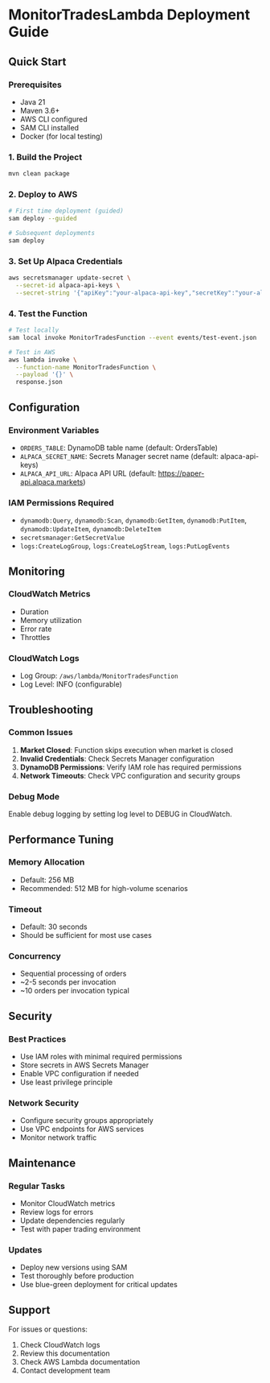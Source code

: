 # MonitorTradesLambda Deployment Guide

## Quick Start

### Prerequisites
- Java 21
- Maven 3.6+
- AWS CLI configured
- SAM CLI installed
- Docker (for local testing)

### 1. Build the Project
```bash
mvn clean package
```

### 2. Deploy to AWS
```bash
# First time deployment (guided)
sam deploy --guided

# Subsequent deployments
sam deploy
```

### 3. Set Up Alpaca Credentials
```bash
aws secretsmanager update-secret \
  --secret-id alpaca-api-keys \
  --secret-string '{"apiKey":"your-alpaca-api-key","secretKey":"your-alpaca-secret-key"}'
```

### 4. Test the Function
```bash
# Test locally
sam local invoke MonitorTradesFunction --event events/test-event.json

# Test in AWS
aws lambda invoke \
  --function-name MonitorTradesFunction \
  --payload '{}' \
  response.json
```

## Configuration

### Environment Variables
- `ORDERS_TABLE`: DynamoDB table name (default: OrdersTable)
- `ALPACA_SECRET_NAME`: Secrets Manager secret name (default: alpaca-api-keys)
- `ALPACA_API_URL`: Alpaca API URL (default: https://paper-api.alpaca.markets)

### IAM Permissions Required
- `dynamodb:Query`, `dynamodb:Scan`, `dynamodb:GetItem`, `dynamodb:PutItem`, `dynamodb:UpdateItem`, `dynamodb:DeleteItem`
- `secretsmanager:GetSecretValue`
- `logs:CreateLogGroup`, `logs:CreateLogStream`, `logs:PutLogEvents`

## Monitoring

### CloudWatch Metrics
- Duration
- Memory utilization
- Error rate
- Throttles

### CloudWatch Logs
- Log Group: `/aws/lambda/MonitorTradesFunction`
- Log Level: INFO (configurable)

## Troubleshooting

### Common Issues
1. **Market Closed**: Function skips execution when market is closed
2. **Invalid Credentials**: Check Secrets Manager configuration
3. **DynamoDB Permissions**: Verify IAM role has required permissions
4. **Network Timeouts**: Check VPC configuration and security groups

### Debug Mode
Enable debug logging by setting log level to DEBUG in CloudWatch.

## Performance Tuning

### Memory Allocation
- Default: 256 MB
- Recommended: 512 MB for high-volume scenarios

### Timeout
- Default: 30 seconds
- Should be sufficient for most use cases

### Concurrency
- Sequential processing of orders
- ~2-5 seconds per invocation
- ~10 orders per invocation typical

## Security

### Best Practices
- Use IAM roles with minimal required permissions
- Store secrets in AWS Secrets Manager
- Enable VPC configuration if needed
- Use least privilege principle

### Network Security
- Configure security groups appropriately
- Use VPC endpoints for AWS services
- Monitor network traffic

## Maintenance

### Regular Tasks
- Monitor CloudWatch metrics
- Review logs for errors
- Update dependencies regularly
- Test with paper trading environment

### Updates
- Deploy new versions using SAM
- Test thoroughly before production
- Use blue-green deployment for critical updates

## Support

For issues or questions:
1. Check CloudWatch logs
2. Review this documentation
3. Check AWS Lambda documentation
4. Contact development team


